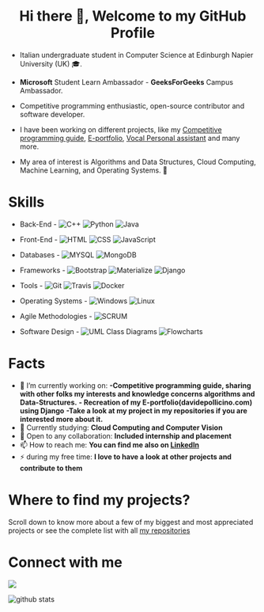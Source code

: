 <h1 align="center"> Hi there 👋, Welcome to my GitHub Profile<br/> </h1> 


* Italian undergraduate student in Computer Science at Edinburgh Napier University (UK) 🎓.
* **Microsoft** Student Learn Ambassador - **GeeksForGeeks** Campus Ambassador. 
* Competitive programming enthusiastic, open-source contributor and software developer. 
* I have been working on different projects, like my [Competitive programming guide](https://github.com/omonimus1/competitive-programming), [E-portfolio](https://github.com/omonimus1/Portfolio), [Vocal Personal assistant](https://github.com/omonimus1/personal_assistant) and many more.

* My area of interest is Algorithms and Data Structures, Cloud Computing, Machine Learning, and Operating Systems. 🤩 


# Skills #

- Back-End -
![C++](https://img.shields.io/badge/C++%2090%25-black.svg)
![Python](https://img.shields.io/badge/Python%2070%25-blue.svg)
![Java](https://img.shields.io/badge/Java%2062%25-orange.svg)

- Front-End -
![HTML](https://img.shields.io/badge/HTML%2085%25-red.svg)
![CSS](https://img.shields.io/badge/CSS%2085%25-purple.svg)
![JavaScript](https://img.shields.io/badge/Javascript%2070.5%25-orange.svg)

- Databases -
![MYSQL](https://img.shields.io/badge/MySQL%2088%25-blue.svg)
![MongoDB](https://img.shields.io/badge/MongoDB%2065%25-green.svg)

- Frameworks -
![Bootstrap](https://img.shields.io/badge/Bootstrap%2085%25-purple.svg)
![Materialize](https://img.shields.io/badge/Materialize%2075%25-coral.svg)
![Django](https://img.shields.io/badge/Django%2040%25-green.svg)

- Tools -
![Git](https://img.shields.io/badge/Git%2098%25-gray.svg)
![Travis](https://img.shields.io/badge/Travis%2070%25-yellow.svg)
![Docker](https://img.shields.io/badge/Docker%2068%25-blue.svg)


- Operating Systems -
![Windows](https://img.shields.io/badge/WINDOWS%2090%25-blue.svg)
![Linux](https://img.shields.io/badge/Linux%2090%25-gray.svg)


- Agile Methodologies -
![SCRUM](https://img.shields.io/badge/SCRUM%2090%25-blue.svg)

- Software Design -
![UML Class Diagrams](https://img.shields.io/badge/UMLClassDiagrams%2095%25-black.svg)
![Flowcharts](https://img.shields.io/badge/FLowCharts%2095%25-yellow.svg) 

# Facts #

- 🔭 I’m currently working on: 
**-Competitive programming guide, sharing with other folks my interests and knowledge concerns algorithms and Data-Structures.**
**- Recreation of my E-portfolio(davidepollicino.com) using Django** 
**-Take a look at my project in my repositories if you are interested more about it.**
- 🌱 Currently studying: **Cloud Computing and Computer Vision**
- 👯 Open to any collaboration: **Included internship and placement**
- 📫 How to reach me: **You can find me also on [Linkedln](https://www.linkedin.com/in/davidepollicino7/)**
- ⚡ during my free time: **I love to have a look at other projects and contribute to them**


# Where to find my projects? #

Scroll down to know more about a few of my biggest and most appreciated projects or see the complete list with all [my repositories](https://github.com/omonimus1?tab=repositories)

# Connect with me # 

[<img src="https://img.shields.io/badge/linkedin-%230077B5.svg?&style=for-the-badge&logo=linkedin&logoColor=white"/>](https://www.linkedin.com/in/davidepollicino7/")


![github stats](https://github-readme-stats.vercel.app/api?username=omonimus1&show_icons=true&&hide_border=true&title_color=red&icon_color=black)
